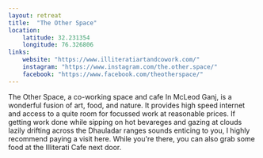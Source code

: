 ```yaml
--- 
layout: retreat
title:  "The Other Space"
location: 
    latitude: 32.231354
    longitude: 76.326806
links:
    website: "https://www.illiteratiartandcowork.com/"
    instagram: "https://www.instagram.com/the.other.space/"
    facebook: "https://www.facebook.com/theotherspace/"
---
```


The Other Space, a co-working space and cafe In McLeod Ganj, is a wonderful fusion of art, food, and nature. It provides high speed internet and access to a quite room for focussed work at reasonable prices. If getting work done while sipping on hot bevareges and gazing at clouds lazily drifting across the Dhauladar ranges sounds enticing to you, I highly recommend paying a visit here. While you're there, you can also grab some food at the Illiterati Cafe next door.
